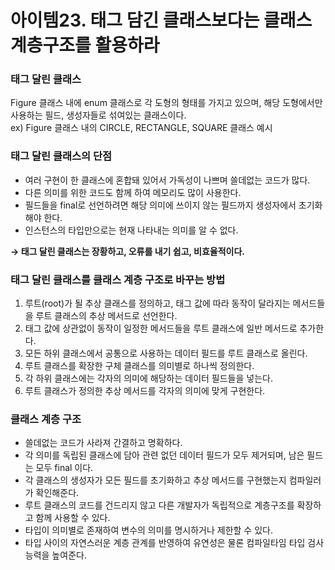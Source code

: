 # 아이템23. 태그 담긴 클래스보다는 클래스 계층구조를 활용하라

### 태그 달린 클래스

Figure 클래스 내에 enum 클래스로 각 도형의 형태를 가지고 있으며, 해당 도형에서만 사용하는 필드, 생성자들로 섞여있는 클래스이다.  
ex) Figure 클래스 내의 CIRCLE, RECTANGLE, SQUARE 클래스 예시

### 태그 달린 클래스의 단점

- 여러 구현이 한 클래스에 혼합돼 있어서 가독성이 나쁘며 쓸데없는 코드가 많다.
- 다른 의미를 위한 코드도 함께 하여 메모리도 많이 사용한다.
- 필드들을 final로 선언하려면 해당 의미에 쓰이지 않는 필드까지 생성자에서 초기화해야 한다.
- 인스턴스의 타입만으로는 현재 나타내는 의미를 알 수 없다.

**→ 태그 달린 클래스는 장황하고, 오류를 내기 쉽고, 비효율적이다.**

### 태그 달린 클래스를 클래스 계층 구조로 바꾸는 방법

1. 루트(root)가 될 추상 클래스를 정의하고, 태그 값에 따라 동작이 달라지는 메서드들을 루트 클래스의 추상 메서드로 선언한다.
2. 태그 값에 상관없이 동작이 일정한 메서드들을 루트 클래스에 일반 메서드로 추가한다.
3. 모든 하위 클래스에서 공통으로 사용하는 데이터 필드를 루트 클래스로 올린다.
4. 루트 클래스를 확장한 구체 클래스를 의미별로 하나씩 정의한다.
5. 각 하위 클래스에는 각자의 의미에 해당하는 데이터 필드들을 넣는다.
6. 루트 클래스가 정의한 추상 메서드를 각자의 의미에 맞게 구현한다.

### 클래스 계층 구조

- 쓸데없는 코드가 사라져 간결하고 명확하다.
- 각 의미를 독립된 클래스에 담아 관련 없던 데이터 필드가 모두 제거되며, 남은 필드는 모두 final 이다.
- 각 클래스의 생성자가 모든 필드를 초기화하고 추상 메서드를 구현했는지 컴파일러가 확인해준다.
- 루트 클래스의 코드를 건드리지 않고 다른 개발자가 독립적으로 계층구조를 확장하고 함께 사용할 수 있다.
- 타입이 의미별로 존재하여 변수의 의미를 명시하거나 제한할 수 있다.
- 타입 사이의 자연스러운 계층 관계를 반영하여 유연성은 물론 컴파일타임 타입 검사 능력을 높여준다.